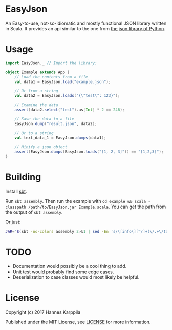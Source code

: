 # EasyJson

An Easy-to-use, not-so-idiomatic and mostly functional JSON library written in Scala. It provides an api similar to the one from [the json library of Python](https://docs.python.org/3.5/library/json.html).

# Usage



```scala
import EasyJson._ // Import the library:

object Example extends App {
    // Load the contents from a file
    val data1 = EasyJson.load("example.json");

    // Or from a string
    val data2 = EasyJson.loads("{\"test\": 123}");

    // Examine the data
    assert(data2.select("test").as[Int] * 2 == 246);

    // Save the data to a file
    EasyJson.dump("result.json", data2);

    // Or to a string
    val text_data_1 = EasyJson.dumps(data1);

    // Minify a json object
    assert(EasyJson.dumps(EasyJson.loads("[1, 2, 3]")) == "[1,2,3]");
}
```

# Building

Install [sbt](http://www.scala-sbt.org/download.html).

Run `sbt assembly`. Then run the example with `cd example && scala -classpath /path/to/EasyJson.jar Example.scala`. You can get the path from the output of `sbt assembly`.

Or just:

```bash
JAR="$(sbt -no-colors assembly 2>&1 | sed -En 's/\[info\][^/]+(\/.+\/target\/.+\.jar).*/\1/p' | tr -d '\n')" && cd example && scala -classpath $JAR Example.scala && cd ..
```


# TODO

* Documentation would possibly be a cool thing to add.
* Unit test would probably find some edge cases.
* Deserialization to case classes would most likely be helpful.

# License

Copyright (c) 2017 Hannes Karppila

Published under the MIT License, see [LICENSE](/LICENSE) for more information.
